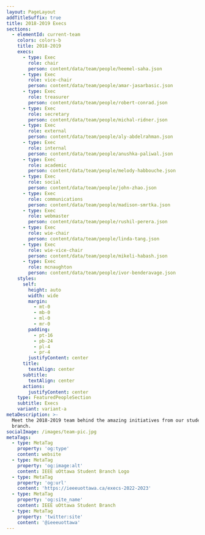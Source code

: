 ```yaml
---
layout: PageLayout
addTitleSuffix: true
title: 2018-2019 Execs
sections:
  - elementId: current-team
    colors: colors-b
    title: 2018-2019
    execs:
      - type: Exec
        role: chair
        person: content/data/team/people/heemel-saha.json
      - type: Exec
        role: vice-chair
        person: content/data/team/people/amar-jasarbasic.json
      - type: Exec
        role: treasurer
        person: content/data/team/people/robert-conrad.json
      - type: Exec
        role: secretary
        person: content/data/team/people/michal-ridner.json
      - type: Exec
        role: external
        person: content/data/team/people/aly-abdelrahman.json
      - type: Exec
        role: internal
        person: content/data/team/people/anushka-paliwal.json
      - type: Exec
        role: academic
        person: content/data/team/people/melody-habbouche.json
      - type: Exec
        role: social
        person: content/data/team/people/john-zhao.json
      - type: Exec
        role: communications
        person: content/data/team/people/madison-smrtka.json
      - type: Exec
        role: webmaster
        person: content/data/team/people/rushil-perera.json
      - type: Exec
        role: wie-chair
        person: content/data/team/people/linda-tang.json
      - type: Exec
        role: wie-vice-chair
        person: content/data/team/people/mikeli-habash.json
      - type: Exec
        role: mcnaughton
        person: content/data/team/people/ivor-benderavage.json
    styles:
      self:
        height: auto
        width: wide
        margin:
          - mt-0
          - mb-0
          - ml-0
          - mr-0
        padding:
          - pt-16
          - pb-24
          - pl-4
          - pr-4
        justifyContent: center
      title:
        textAlign: center
      subtitle:
        textAlign: center
      actions:
        justifyContent: center
    type: FeaturedPeopleSection
    subtitle: Execs
    variant: variant-a
metaDescription: >-
  Meet the 2018-2019 team behind the amazing initiatives from our student
  branch.
socialImage: /images/team-pic.jpg
metaTags:
  - type: MetaTag
    property: 'og:type'
    content: website
  - type: MetaTag
    property: 'og:image:alt'
    content: IEEE uOttawa Student Branch Logo
  - type: MetaTag
    property: 'og:url'
    content: 'https://ieeeuottawa.ca/execs-2022-2023'
  - type: MetaTag
    property: 'og:site_name'
    content: IEEE uOttawa Student Branch
  - type: MetaTag
    property: 'twitter:site'
    content: '@ieeeuottawa'
---
```

